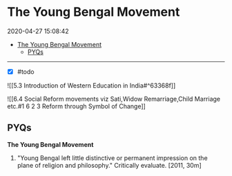 # The Young Bengal Movement

2020-04-27 15:08:42

- [The Young Bengal Movement](#the-young-bengal-movement)
  - [PYQs](#pyqs)


---

- [x] #todo

![[5.3 Introduction of Western Education in India#^63368f]]

![[6.4 Social Reform movements viz Sati,Widow Remarriage,Child Marriage etc.#1 6 2 3 Reform through Symbol of Change]]

## PYQs

**The Young Bengal Movement**

1. "Young Bengal left little distinctive or permanent impression on the plane of religion and philosophy." Critically evaluate. [2011, 30m]
